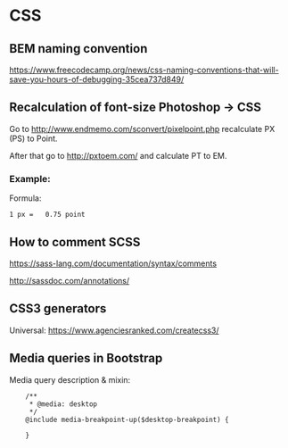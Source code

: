 # CSS

## BEM naming convention
https://www.freecodecamp.org/news/css-naming-conventions-that-will-save-you-hours-of-debugging-35cea737d849/

## Recalculation of font-size Photoshop -> CSS
Go to http://www.endmemo.com/sconvert/pixelpoint.php recalculate PX (PS) to Point.

After that go to http://pxtoem.com/ and calculate PT to EM.

### Example:

Formula:
```
1 px =   0.75 point
```

## How to comment SCSS
https://sass-lang.com/documentation/syntax/comments

http://sassdoc.com/annotations/

## CSS3 generators

Universal:
https://www.agenciesranked.com/createcss3/

## Media queries in Bootstrap

Media query description & mixin:
```
    /**
     * @media: desktop
     */
    @include media-breakpoint-up($desktop-breakpoint) {
       
    }
```